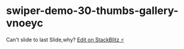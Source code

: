 # swiper-demo-30-thumbs-gallery-vnoeyc
Can't slide to last Slide,why?
[Edit on StackBlitz ⚡️](https://stackblitz.com/edit/swiper-demo-30-thumbs-gallery-vnoeyc)